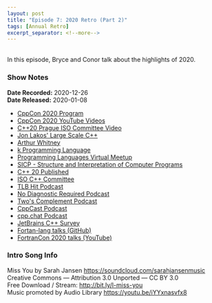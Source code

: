```yaml
---
layout: post
title: "Episode 7: 2020 Retro (Part 2)"
tags: [Annual Retro]
excerpt_separator: <!--more-->
---
```


<div id="buzzsprout-player-7194442"></div>
<script src="https://www.buzzsprout.com/1501960/7194442-episode-7-2020-retro-part-2.js?container_id=buzzsprout-player-7194442&player=small" type="text/javascript" charset="utf-8"></script>

<br>In this episode, Bryce and Conor talk about the highlights of 2020.

<!--more-->

### Show Notes

**Date Recorded:** 2020-12-26 <br>
**Date Released:** 2020-01-08

* [CppCon 2020 Program](https://cppcon.org/program2020/)
* [CppCon 2020 YouTube Videos](https://www.youtube.com/playlist?list=PLHTh1InhhwT6VxYHtoWIvOup9gz0p95Qr)
* [C++20 Prague ISO Committee Video](https://youtu.be/AvPiGstxV_g)
* [Jon Lakos' Large Scale C++](https://www.amazon.com/Large-Scale-Architecture-Addison-Wesley-Professional-Computing/dp/0201717069/ref=sr_1_1?dchild=1&qid=1610122004&refinements=p_27%3AJohn+Lakos&s=books&sr=1-1)
* [Arthur Whitney](https://aplwiki.com/wiki/Arthur_Whitney)
* [k Programming Language](https://aplwiki.com/wiki/K)
* [Programming Languages Virtual Meetup](https://www.meetup.com/Programming-Languages-Toronto-Meetup/)
* [SICP - Structure and Interpretation of Computer Programs](https://opendocs.github.io/sicp/sicp.pdf)
* [C++ 20 Published](https://www.reddit.com/r/cpp/comments/kdrwya/c20_published_isoiec_148822020/)
* [ISO C++ Committee](https://isocpp.org/std/the-committee)
* [TLB Hit Podcast](https://tlbh.it/)
* [No Diagnostic Required Podcast](https://www.youtube.com/channel/UCJZdS1wIqASD1MVrJyX8M2Q)
* [Two's Complement Podcast](https://www.twoscomplement.org/)
* [CppCast Podcast](https://www.cppcast.com/)
* [cpp.chat Podcast](https://cpp.chat/)
* [JetBrains C++ Survey](https://blog.jetbrains.com/clion/2020/06/dev-eco-cpp-2020/)
* [Fortan-lang talks (GitHub)](https://github.com/fortran-lang/talks)
* [FortranCon 2020 talks (YouTube)](https://www.youtube.com/playlist?list=PLeKbr7eYHjt77h90hDVC-vGzrWmvDhCAf)

### Intro Song Info

Miss You by Sarah Jansen https://soundcloud.com/sarahjansenmusic<br>
Creative Commons — Attribution 3.0 Unported — CC BY 3.0<br>
Free Download / Stream: http://bit.ly/l-miss-you<br>
Music promoted by Audio Library https://youtu.be/iYYxnasvfx8<br>
